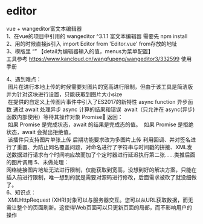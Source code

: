 # editor<br/>
vue + wangeditor富文本编辑器<br/>
1、在vue的项目中引用的 wangeditor ^3.1.1 富文本编辑器 需要先 npm install <br/>
2、用的时候直接js引入 import Editor from 'Editor.vue' from存放的地址 <br/>
3、模版里 “<editor v-model="detail" class="editor" :menus="menus"/>” 【detail为编辑器输入的值，menus为菜单配置】<br/>
   工具参考 https://www.kancloud.cn/wangfupeng/wangeditor3/332599 使用手册<br/>
    
4、遇到难点：<br/>
   &nbsp;图片在进行本地上传的时候需要对图片的宽高进行限制，但由于该工具是简洁版并为针对这块进行设置，只能获取到图片大小size<br/>
   &nbsp;在提供的自定义上传图片事件中引入了ES2017的新特性 async function 异步函数 通过 await 处理异步 async 计算的结果和错误 
   &nbsp;await（只允许在 async(异步) 函数内部使用）等待其操作对象 Promise 返回：<br/>
   &nbsp;如果 Promise 是完成状态，await 的结果是完成态的值。
   &nbsp;如果 Promise 是拒绝状态，await 会抛出拒绝值。<br/>
   &nbsp;该插件只支持图片单张上传 后期功能要求改为多图片上传 利用回调、并对签名进行了重置、为防止同名覆盖问题，对命名进行了字符串与时间戳的拼接、XML发送数据进行请求有个时间响应故而加了个定时器进行延迟执行第二张……类推后面的图片调用
5、未做处理：<br/>
   网络链接图片地址无法进行限制，仅能获取到宽高，没想到好的解决方案，只能在插入前进行限制，唯一想到的就是需要对源码进行修改，后面需求被砍了就没细做了。<br/>
6、知识点：<br/>
   &nbsp;XMLHttpRequest (XHR)对象可以与服务器交互。您可以从URL获取数据，而无需让整个的页面刷新。这使得Web页面可以只更新页面的局部，而不影响用户的操作   
